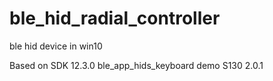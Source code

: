 # ble_hid_radial_controller
ble hid device in win10 

Based on SDK 12.3.0 ble_app_hids_keyboard demo
S130 2.0.1
